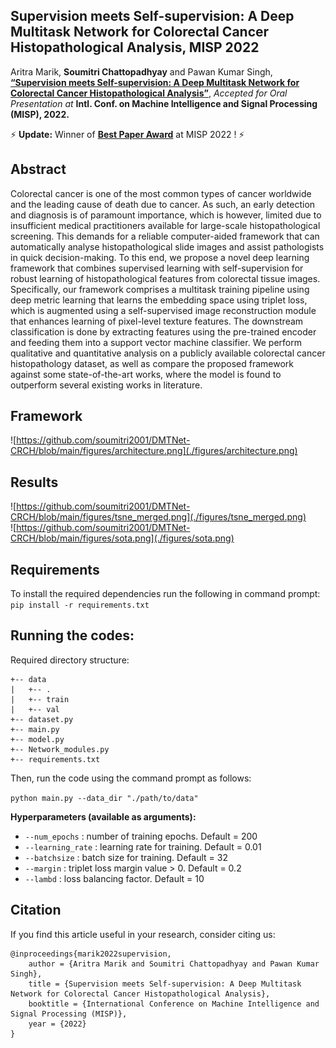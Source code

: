 ## Supervision meets Self-supervision: A Deep Multitask Network for Colorectal Cancer Histopathological Analysis, MISP 2022 

Aritra Marik, **Soumitri Chattopadhyay** and Pawan Kumar Singh, [**“Supervision meets Self-supervision: A Deep Multitask Network for Colorectal Cancer Histopathological Analysis”**](https://github.com/soumitri2001/DMTNet-CRCH), _Accepted for Oral Presentation at_ **Intl. Conf. on Machine Intelligence and Signal Processing (MISP), 2022.**

⚡ **Update:** Winner of [**Best Paper Award**](https://drive.google.com/file/d/1CTmlRrijHKY5xUPtGd7YdGu3aOvYfw_S/view?usp=sharing) at MISP 2022 ! ⚡
## Abstract
Colorectal cancer is one of the most common types of cancer worldwide and the leading cause of death due to cancer. As such, an early detection and diagnosis is of paramount importance, which is however, limited due to insufficient medical practitioners available for large-scale histopathological screening. This demands for a reliable computer-aided framework that can automatically analyse histopathological slide images and assist pathologists in quick decision-making. To this end, we propose a novel deep learning framework that combines supervised learning with self-supervision for robust learning of histopathological features from colorectal tissue images. Specifically, our framework comprises a multitask training pipeline using deep metric learning that learns the embedding space using triplet loss, which is augmented using a self-supervised image reconstruction module that enhances learning of pixel-level texture features. The downstream classification is done by extracting features using the pre-trained encoder and feeding them into a support vector machine classifier. We perform qualitative and quantitative analysis on a publicly available colorectal cancer histopathology dataset, as well as compare the proposed framework against some state-of-the-art works, where the model is found to outperform several existing works in literature.

## Framework
![https://github.com/soumitri2001/DMTNet-CRCH/blob/main/figures/architecture.png](./figures/architecture.png)

## Results
![https://github.com/soumitri2001/DMTNet-CRCH/blob/main/figures/tsne_merged.png](./figures/tsne_merged.png)<br>
![https://github.com/soumitri2001/DMTNet-CRCH/blob/main/figures/sota.png](./figures/sota.png)

## Requirements
To install the required dependencies run the following in command prompt:
`pip install -r requirements.txt`

## Running the codes:
Required directory structure:

```
+-- data
|   +-- .
|   +-- train
|   +-- val
+-- dataset.py
+-- main.py
+-- model.py
+-- Network_modules.py
+-- requirements.txt
```
Then, run the code using the command prompt as follows:

`python main.py --data_dir "./path/to/data"`

**Hyperparameters (available as arguments):**
- `--num_epochs` : number of training epochs. Default = 200
- `--learning_rate` : learning rate for training. Default = 0.01
- `--batchsize` : batch size for training. Default = 32
- `--margin` : triplet loss margin value > 0. Default = 0.2
- `--lambd` : loss balancing factor. Default = 10

## Citation
If you find this article useful in your research, consider citing us:
```
@inproceedings{marik2022supervision,
    author = {Aritra Marik and Soumitri Chattopadhyay and Pawan Kumar Singh},
    title = {Supervision meets Self-supervision: A Deep Multitask Network for Colorectal Cancer Histopathological Analysis},
    booktitle = {International Conference on Machine Intelligence and Signal Processing (MISP)},
    year = {2022}
}
```
